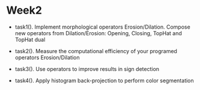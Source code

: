 # Week2

  - task1(). Implement morphological operators Erosion/Dilation. 
    Compose new operators from Dilation/Erosion: Opening, Closing, TopHat and TopHat dual
  
  - task2(). Measure the computational efficiency of your programed operators Erosion/Dilation
  
  - task3(). Use operators to improve results in sign detection
  
  - task4(). Apply histogram back-projection to perform color segmentation

